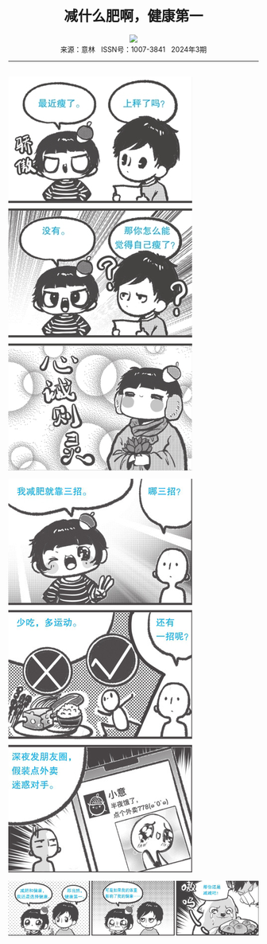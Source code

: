 # <center>减什么肥啊，健康第一</center>

<div align=center><img src="https://raw.githubusercontent.com/leaguecn/magazines/main/img_authors/%d7%f7%d5%df%a3%ba%d2%c1%b4%b5%b7%e7%d7%d3.jpg"></div>

<center>来源：意林   ISSN号：1007-3841   2024年3期</center>

* * *

<br>![](https://raw.githubusercontent.com/leaguecn/magazines/main/img/yili20240371-1-l.jpg)

![](https://raw.githubusercontent.com/leaguecn/magazines/main/img/yili20240371-2-l.jpg)

![](https://raw.githubusercontent.com/leaguecn/magazines/main/img/yili20240371-3-l.jpg)
